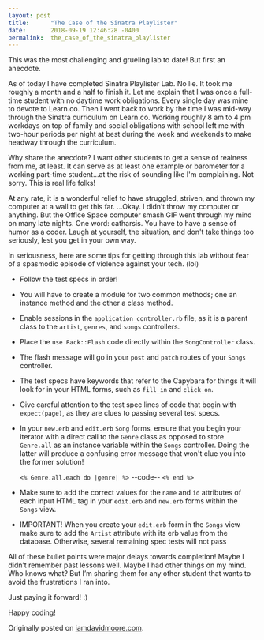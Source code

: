 ```yaml
---
layout: post
title:      "The Case of the Sinatra Playlister"
date:       2018-09-19 12:46:28 -0400
permalink:  the_case_of_the_sinatra_playlister
---
```



This was the most challenging and grueling lab to date! But first an anecdote.

As of today I have completed Sinatra Playlister Lab. No lie. It took me roughly a month and a half to finish it.  Let me explain that I was once a full-time student with no daytime work obligations. Every single day was mine to devote to Learn.co.  Then I went back to work by the time I was mid-way through the Sinatra curriculum on Learn.co.   Working roughly 8 am to 4 pm workdays on top of family and social obligations with school left me with two-hour periods per night at best during the week and weekends to make headway through the curriculum.

Why share the anecdote? I want other students to get a sense of realness from me, at least.  It can serve as at least one example or barometer for a working part-time student...at the risk of sounding like I'm complaining. Not sorry.  This is real life folks!

At any rate, it is a wonderful relief to have struggled, striven, and thrown my computer at a wall to get this far.  …Okay. I didn’t throw my computer or anything.  But the Office Space computer smash GIF went through my mind on many late nights.  One word: catharsis. You have to have a sense of humor as a coder. Laugh at yourself, the situation, and don't take things too seriously, lest you get in your own way.

In seriousness, here are some tips for getting through this lab without fear of a spasmodic episode of violence against your tech. (lol)

* Follow the test specs in order!

* You will have to create a module for two common methods; one an instance method and the other a class method.

* Enable sessions in the `application_controller.rb` file, as it is a parent class to the `artist`, `genres`, and `songs` controllers.

* Place the `use Rack::Flash` code directly within the `SongController` class.

* The flash message will go in your `post` and `patch` routes of your `Songs` controller.

* The test specs have keywords that refer to the Capybara for things it will look for in your HTML forms, such as `fill_in` and `click_on`.

* Give careful attention to the test spec lines of code that begin with `expect(page)`, as they are clues to passing several test specs.

* In your `new.erb` and `edit.erb` `Song` forms, ensure that you begin your iterator with a direct call to the `Genre` class as opposed to store `Genre.all` as an instance variable within the `Songs` controller.  Doing the latter will produce a confusing error message that won't clue you into the former solution!

	`<% Genre.all.each do |genre| %>`
    	--code--
    `<% end %>`
    

* Make sure to add the correct values for the `name` and `id` attributes of each input HTML tag in your `edit.erb` and `new.erb` forms within the `Songs` view. 


* IMPORTANT! When you create your `edit.erb` form in the `Songs` view make sure to add the `Artist` attribute with its erb value from the database.  Otherwise, several remaining spec tests will not pass

All of these bullet points were major delays towards completion!  Maybe I didn’t remember past lessons well.  Maybe I had other things on my mind. Who knows what? But I’m sharing them for any other student that wants to avoid the frustrations I ran into.

Just paying it forward! :)

Happy coding!

Originally posted on [iamdavidmoore.com](https://iamdavidmichaelmoore.com).


